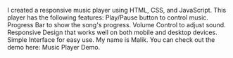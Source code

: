 I created a responsive music player using HTML, CSS, and JavaScript.
This player has the following features:
Play/Pause button to control music.
Progress Bar to show the song's progress.
Volume Control to adjust sound.
Responsive Design that works well on both mobile and desktop devices.
Simple Interface for easy use.
My name is Malik. You can check out the demo here: Music Player Demo.
